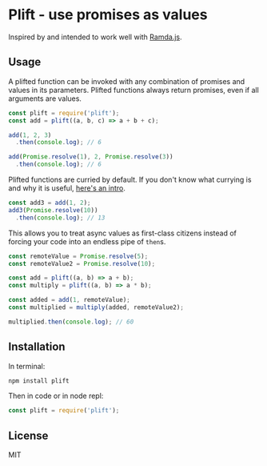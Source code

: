 # Plift - use promises as values
Inspired by and intended to work well with [Ramda.js](http://ramdajs.com/).

## Usage
A plifted function can be invoked with any combination of promises and values in its parameters. Plifted functions always return promises, even if all arguments are values.

```javascript
const plift = require('plift');
const add = plift((a, b, c) => a + b + c);

add(1, 2, 3)
  .then(console.log); // 6

add(Promise.resolve(1), 2, Promise.resolve(3))
  .then(console.log); // 6
```
Plifted functions are curried by default. If you don't know what currying is and why it is useful, [here's an intro](https://hughfdjackson.com/javascript/why-curry-helps/).

```javascript
const add3 = add(1, 2);
add3(Promise.resolve(10))
  .then(console.log); // 13
```

This allows you to treat async values as first-class citizens instead of forcing your code into an endless pipe of `then`s.

```javascript
const remoteValue = Promise.resolve(5);
const remoteValue2 = Promise.resolve(10);

const add = plift((a, b) => a + b);
const multiply = plift((a, b) => a * b);

const added = add(1, remoteValue);
const multiplied = multiply(added, remoteValue2);

multiplied.then(console.log); // 60
```

## Installation
In terminal:
```bash
npm install plift
```

Then in code or in node repl:
```javascript
const plift = require('plift');
```

## License
MIT
